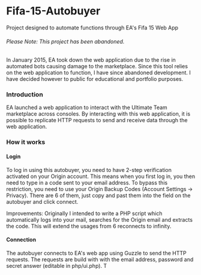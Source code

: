 # Fifa-15-Autobuyer
Project designed to automate functions through EA's Fifa 15 Web App

###### Please Note: This project has been abandoned.
In January 2015, EA took down the web application due to the rise in automated bots causing damage to the marketplace. Since this tool relies on the web application to function, I have since abandoned development. I have decided however to public for educational and portfolio purposes.


### Introduction
EA launched a web application to interact with the Ultimate Team marketplace across consoles. By interacting with this web application, it is possible to replicate HTTP requests to send and receive data through the web application.

### How it works

#### Login
To log in using this autobuyer, you need to have 2-step verification activated on your Origin account. This means when you first log in, you then need to type in a code sent to your email address. To bypass this restriction, you need to use your Origin Backup Codes (Account Settings -> Privacy). There are 6 of them, just copy and past them into the field on the autobuyer and click connect.

Improvements: Originally I intended to write a PHP script which automatically logs into your mail, searches for the Origin email and extracts the code. This will extend the usages from 6 reconnects to infinity.

#### Connection
The autobuyer connects to EA's web app using Guzzle to send the HTTP requests. The requests are build with with the email address, password and secret answer (editable in php/ui.php).
T
